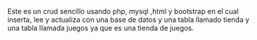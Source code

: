 Este es un crud sencillo usando php, mysql ,html y  bootstrap en el cual inserta, lee y actualiza con una base de datos y una tabla llamado tienda y una tabla llamada
juegos ya que es una tienda de juegos.
